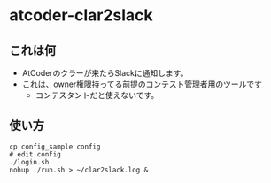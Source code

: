 # atcoder-clar2slack

## これは何

* AtCoderのクラーが来たらSlackに通知します。
* これは、owner権限持ってる前提のコンテスト管理者用のツールです
  * コンテスタントだと使えないです。

## 使い方

```
cp config_sample config
# edit config
./login.sh
nohup ./run.sh > ~/clar2slack.log &
```
